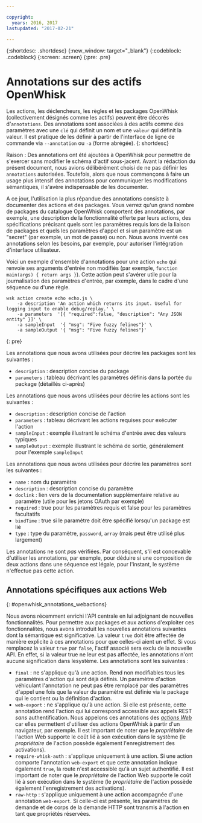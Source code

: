 ```yaml
---

copyright:
  years: 2016, 2017
lastupdated: "2017-02-21"

---
```


{:shortdesc: .shortdesc}
{:new_window: target="_blank"}
{:codeblock: .codeblock}
{:screen: .screen}
{:pre: .pre}

# Annotations sur des actifs OpenWhisk

Les actions, les déclencheurs, les règles et les packages OpenWhisk (collectivement désignés comme les actifs) peuvent être décorés d'`annotations`. Des annotations sont associées à des actifs comme des paramètres avec une `clé` qui définit un nom et une `valeur` qui définit la valeur. Il est pratique de les définir à partir de l'interface de ligne de commande via `--annotation` ou `-a` (forme abrégée).
{: shortdesc}

Raison : Des annotations ont été ajoutées à OpenWhisk pour permettre de s'exercer sans modifier le schéma d'actif sous-jacent. Avant la rédaction du présent document, nous avions délibérément choisi de ne pas définir les `annotations` autorisées. Toutefois, alors que nous commençons à faire un usage plus intensif des annotations pour communiquer les modifications sémantiques, il s'avère indispensable de les documenter.

A ce jour, l'utilisation la plus répandue des annotations consiste à documenter des actions et des packages. Vous verrez qu'un grand nombre de packages du catalogue OpenWhisk comportent des annotations, par exemple, une description de la fonctionnalité offerte par leurs actions, des spécifications précisant quels sont les paramètres requis lors de la liaison de packages et quels les paramètres d'appel et si un paramètre est un "secret" (par exemple, un mot de passe) ou non. Nous avons inventé ces annotations selon les besoins, par exemple, pour autoriser l'intégration d'interface utilisateur.

Voici un exemple d'ensemble d'annotations pour une action `echo` qui renvoie ses arguments d'entrée non modifiés (par exemple, `function main(args) { return args }`). Cette action peut s'avérer utile pour la journalisation des paramètres d'entrée, par exemple, dans le cadre d'une séquence ou d'une règle.

```
wsk action create echo echo.js \
    -a description 'An action which returns its input. Useful for logging input to enable debug/replay.' \
    -a parameters  '[{ "required":false, "description": "Any JSON entity" }]' \
    -a sampleInput  '{ "msg": "Five fuzzy felines"}' \
    -a sampleOutput '{ "msg": "Five fuzzy felines"}'
```
{: pre}

Les annotations que nous avons utilisées pour décrire les packages sont les suivantes :

- `description` : description concise du package
- `parameters` : tableau décrivant les paramètres définis dans la portée du package (détaillés ci-après)

Les annotations que nous avons utilisées pour décrire les actions sont les suivantes : 

- `description` : description concise de l'action
- `parameters` : tableau décrivant les actions requises pour exécuter l'action
- `sampleInput` : exemple illustrant le schéma d'entrée avec des valeurs typiques
- `sampleOutput` : exemple illustrant le schéma de sortie, généralement pour l'exemple `sampleInput`

Les annotations que nous avons utilisées pour décrire les paramètres sont les suivantes :

- `name` : nom du paramètre
- `description` : description concise du paramètre
- `doclink` : lien vers de la documentation supplémentaire relative au paramètre (utile pour les jetons OAuth par exemple) 
- `required` : true pour les paramètres requis et false pour les paramètres facultatifs
- `bindTime` : true si le paramètre doit être spécifié lorsqu'un package est lié
- `type` : type du paramètre, `password`, `array` (mais peut être utilisé plus largement)

Les annotations ne sont *pas* vérifiées. Par conséquent, s'il est concevable d'utiliser les annotations, par exemple, pour déduire si une composition de deux actions dans une séquence est légale, pour l'instant, le système n'effectue pas cette action.

## Annotations spécifiques aux actions Web
{: #openwhisk_annotations_webactions}

Nous avons récemment enrichi l'API centrale en lui adjoignant de nouvelles fonctionnalités. Pour permettre aux packages et aux actions d'exploiter ces fonctionnalités, nous avons introduit les nouvelles annotations suivantes dont la sémantique est significative. La valeur `true` doit être affectée de manière explicite à ces annotations pour que celles-ci aient un effet. Si vous remplacez la valeur `true` par `false`, l'actif associé sera exclu de la nouvelle API. En effet, si la valeur true ne leur est pas affectée, les annotations n'ont aucune signification dans lesystème. Les annotations sont les suivantes :

- `final` : ne s'applique qu'à une action. Rend non modifiables tous les paramètres d'action qui sont déjà définis. Un paramètre d'action véhiculant l'annotation ne peut pas être remplacé par des paramètres d'appel une fois que la valeur du paramètre est définie via le package qui le contient ou la définition d'action.
- `web-export` : ne s'applique qu'à une action. Si elle est présente, cette annotation rend l'action qui lui correspond accessible aux appels REST *sans* authentification. Nous appelons ces annotations des [*actions Web*](openwhisk_webactions.html) car elles permettent d'utiliser des actions OpenWhisk à partir d'un navigateur, par exemple. Il est important de noter que le *propriétaire* de l'action Web supporte le coût lié à son exécution dans le système (le *propriétaire* de l'action possède également l'enregistrement des activations).
- `require-whisk-auth` : s'applique uniquement à une action. Si une action comporte l'annotation `web-export` et que cette annotation indique également `true`, la route n'est accessible qu'à un sujet authentifié. Il est important de noter que le *propriétaire* de l'action Web supporte le coût lié à son exécution dans le système (le *propriétaire* de l'action possède également l'enregistrement des activations).
- `raw-http` : s'applique uniquement à une action accompagnée d'une annotation `web-export`. Si celle-ci est présente, les paramètres de demande et de corps de la demande HTTP sont transmis à l'action en tant que propriétés réservées.

